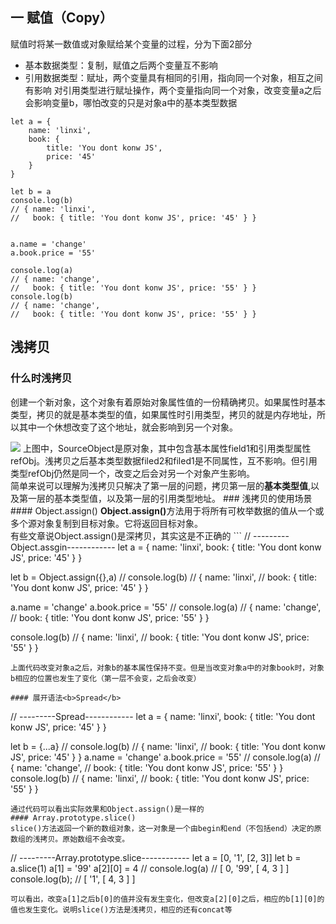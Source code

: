 ## 一 赋值（Copy）
赋值时将某一数值或对象赋给某个变量的过程，分为下面2部分
- 基本数据类型：复制，赋值之后两个变量互不影响
- 引用数据类型：赋址，两个变量具有相同的引用，指向同一个对象，相互之间有影响
对引用类型进行赋址操作，两个变量指向同一个对象，改变变量a之后会影响变量b，哪怕改变的只是对象a中的基本类型数据
```
let a = {
    name: 'linxi',
    book: {
        title: 'You dont konw JS',
        price: '45'
    }
}

let b = a
console.log(b)
// { name: 'linxi',
//   book: { title: 'You dont konw JS', price: '45' } }


a.name = 'change'
a.book.price = '55'

console.log(a)
// { name: 'change',
//   book: { title: 'You dont konw JS', price: '55' } }
console.log(b)
// { name: 'change',
//   book: { title: 'You dont konw JS', price: '55' } }
```
## 浅拷贝
### 什么时浅拷贝
创建一个新对象，这个对象有着原始对象属性值的一份精确拷贝。如果属性时基本类型，拷贝的就是基本类型的值，如果属性时引用类型，拷贝的就是内存地址，所以其中一个休想改变了这个地址，就会影响到另一个对象。

<img src="https://camo.githubusercontent.com/cdfefe419e4d8c60daca9a61542756ebed040c6f/687474703a2f2f7374617469632e6f736368696e612e6e65742f75706c6f6164732f73706163652f323031342f303330382f3134303432345f466770625f3934313630352e706e67">
上图中，SourceObject是原对象，其中包含基本属性field1和引用类型属性refObj。浅拷贝之后基本类型数据filed2和filed1是不同属性，互不影响。但引用类型refObj仍然是同一个，改变之后会对另一个对象产生影响。<br>
简单来说可以理解为浅拷贝只解决了第一层的问题，拷贝第一层的<b>基本类型值</b>,以及第一层的基本类型值，以及第一层的引用类型地址。
### 浅拷贝的使用场景
#### Object.assign()
<b>Object.assign()</b>方法用于将所有可枚举数据的值从一个或多个源对象复制到目标对象。它将返回目标对象。<br>
有些文章说Object.assign()是深拷贝，其实这是不正确的
```
// ---------Object.assgin------------
let a = {
    name: 'linxi',
    book: {
        title: 'You dont konw JS',
        price: '45'
    }
}

let b = Object.assign({},a)
// console.log(b)
// { name: 'linxi',
//   book: { title: 'You dont konw JS', price: '45' } }

a.name = 'change'
a.book.price = '55'
// console.log(a)
// { name: 'change',
//   book: { title: 'You dont konw JS', price: '55' } }

console.log(b)
// { name: 'linxi',
//   book: { title: 'You dont konw JS', price: '55' } }
```
上面代码改变对象a之后，对象b的基本属性保持不变。但是当改变对象a中的对象book时，对象b相应的位置也发生了变化（第一层不会变，之后会改变）

#### 展开语法<b>Spread</b>
```
// ---------Spread------------
let a = {
    name: 'linxi',
    book: {
        title: 'You dont konw JS',
        price: '45'
    }
}

let b = {...a}
// console.log(b)
// { name: 'linxi',
//   book: { title: 'You dont konw JS', price: '45' } }
a.name = 'change'
a.book.price = '55'
// console.log(a)
// { name: 'change',
//   book: { title: 'You dont konw JS', price: '55' } }
console.log(b)
// { name: 'linxi',
//   book: { title: 'You dont konw JS', price: '55' } }
```
通过代码可以看出实际效果和Object.assign()是一样的
#### Array.prototype.slice()
slice()方法返回一个新的数组对象，这一对象是一个由begin和end（不包括end）决定的原数组的浅拷贝。原始数组不会改变。
```
// ---------Array.prototype.slice------------
let a = [0, '1', [2, 3]]
let b = a.slice(1)
a[1] = '99'
a[2][0] = 4
// console.log(a)
// [ 0, '99', [ 4, 3 ] ]
console.log(b);
// [ '1', [ 4, 3 ] ]
```
可以看出，改变a[1]之后b[0]的值并没有发生变化，但改变a[2][0]之后，相应的b[1][0]的值也发生变化。说明slice()方法是浅拷贝，相应的还有concat等